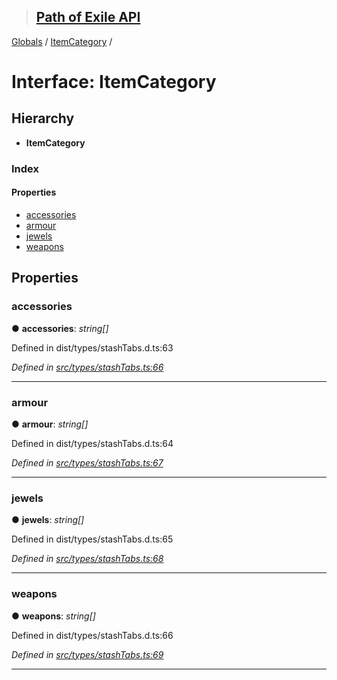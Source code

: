 > ## [Path of Exile API](../README.md)

[Globals](../globals.md) / [ItemCategory](itemcategory.md) /

# Interface: ItemCategory

## Hierarchy

* **ItemCategory**

### Index

#### Properties

* [accessories](itemcategory.md#accessories)
* [armour](itemcategory.md#armour)
* [jewels](itemcategory.md#jewels)
* [weapons](itemcategory.md#weapons)

## Properties

###  accessories

● **accessories**: *string[]*

Defined in dist/types/stashTabs.d.ts:63

*Defined in [src/types/stashTabs.ts:66](https://github.com/stephenpoole/poe-api/blob/e4bfd33/src/types/stashTabs.ts#L66)*

___

###  armour

● **armour**: *string[]*

Defined in dist/types/stashTabs.d.ts:64

*Defined in [src/types/stashTabs.ts:67](https://github.com/stephenpoole/poe-api/blob/e4bfd33/src/types/stashTabs.ts#L67)*

___

###  jewels

● **jewels**: *string[]*

Defined in dist/types/stashTabs.d.ts:65

*Defined in [src/types/stashTabs.ts:68](https://github.com/stephenpoole/poe-api/blob/e4bfd33/src/types/stashTabs.ts#L68)*

___

###  weapons

● **weapons**: *string[]*

Defined in dist/types/stashTabs.d.ts:66

*Defined in [src/types/stashTabs.ts:69](https://github.com/stephenpoole/poe-api/blob/e4bfd33/src/types/stashTabs.ts#L69)*

___